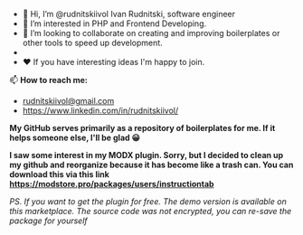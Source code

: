 - 👋 Hi, I’m @rudnitskiivol Ivan Rudnitski, software engineer
- 👀 I’m interested in PHP and Frontend Developing. 
- 💞️ I’m looking to collaborate on creating and improving boilerplates or other tools to speed up development.
- 
- ❤ If you have interesting ideas I'm happy to join. 

📫 <b>How to reach me:</b>
- rudnitskiivol@gmail.com
- https://www.linkedin.com/in/rudnitskiivol/

<b>My GitHub serves primarily as a repository of boilerplates for me. If it helps someone else, I'll be glad 😀</b>

<b>I saw some interest in my MODX plugin. Sorry, but I decided to clean up my github and reorganize because it has become like a trash can. You can download this via this link
https://modstore.pro/packages/users/instructiontab</b>

<em>PS. If you want to get the plugin for free. The demo version is available on this marketplace. The source code was not encrypted, you can re-save the package for yourself</em>
<!---
rudnitskiivol/rudnitskiivol is a ✨ special ✨ repository because its `README.md` (this file) appears on your GitHub profile.
You can click the Preview link to take a look at your changes.
--->

